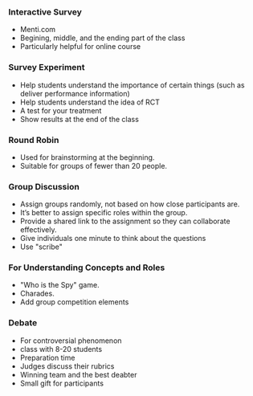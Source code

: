 ### Interactive Survey
- Menti.com
- Begining, middle, and the ending part of the class
- Particularly helpful for online course 

### Survey Experiment 
- Help students understand the importance of certain things (such as deliver performance information) 
- Help students understand the idea of RCT 
- A test for your treatment
- Show results at the end of the class 

### Round Robin
- Used for brainstorming at the beginning.
- Suitable for groups of fewer than 20 people.

### Group Discussion
- Assign groups randomly, not based on how close participants are.
- It’s better to assign specific roles within the group.
- Provide a shared link to the assignment so they can collaborate effectively.
- Give individuals one minute to think about the questions
- Use "scribe" 

### For Understanding Concepts and Roles
- "Who is the Spy" game.
- Charades.
- Add group competition elements 

### Debate 
- For controversial phenomenon
- class with 8-20 students
- Preparation time
- Judges discuss their rubrics
- Winning team and the best deabter
- Small gift for participants 
